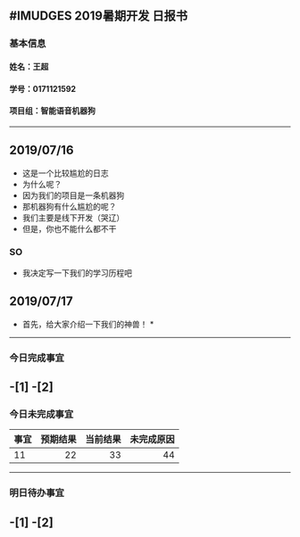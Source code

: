 #IMUDGES 2019暑期开发 日报书
--------------
### 基本信息
#### 姓名：王超
####  学号：0171121592
#### 项目组：智能语音机器狗
------

## 2019/07/16

- 这是一个比较尴尬的日志
- 为什么呢？ 
- 因为我们的项目是一条机器狗
- 那机器狗有什么尴尬的呢？
- 我们主要是线下开发（哭辽）
- 但是，你也不能什么都不干
### SO
- 我决定写一下我们的学习历程吧
## 2019/07/17
* 首先，给大家介绍一下我们的神兽！ *




-----------------


### 今日完成事宜
-[1]
-[2]
---------
### 今日未完成事宜
| 事宜 | 预期结果 | 当前结果 | 未完成原因 |
|------|--------:|--------:|----------:|
| 11   | 22      |  33    |    44     |

------
### 明日待办事宜
-[1]
-[2]
--------
